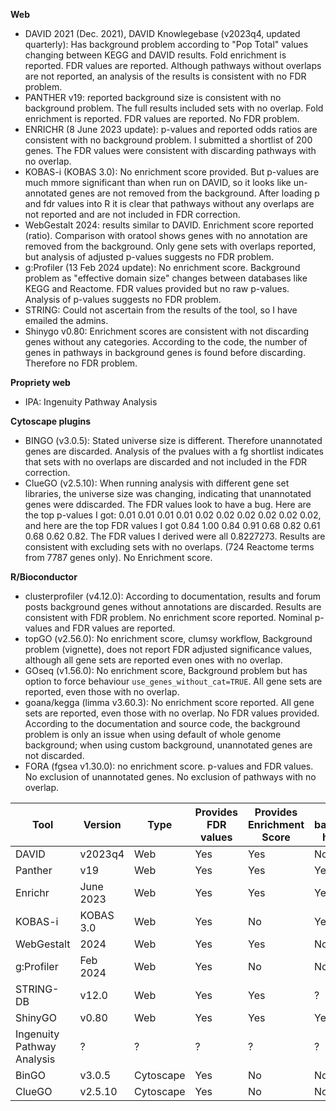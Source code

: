 **Web**
* DAVID 2021 (Dec. 2021), DAVID Knowlegebase (v2023q4, updated quarterly): Has background problem according to "Pop Total" values changing between KEGG and DAVID results. Fold enrichment is reported. FDR values are reported. Although pathways without overlaps are not reported, an analysis of the results is consistent with no FDR problem.
* PANTHER v19: reported background size is consistent with no background problem. The full results included sets with no overlap. Fold enrichment is reported. FDR values are reported. No FDR problem.
* ENRICHR (8 June 2023 update): p-values and reported odds ratios are consistent with no background problem. I submitted a shortlist of 200 genes. The FDR values were consistent with discarding pathways with no overlap.
* KOBAS-i (KOBAS 3.0): No enrichment score provided. But p-values are much mmore significant than when run on DAVID, so it looks like un-annotated genes are not removed from the background. After loading p and fdr values into R it is clear that pathways without any overlaps are not reported and are not included in FDR correction.
* WebGestalt 2024: results similar to DAVID. Enrichment score reported (ratio). Comparison with oratool shows genes with no annotation are removed from the background. Only gene sets with overlaps reported, but analysis of adjusted p-values suggests no FDR problem.
* g:Profiler (13 Feb 2024 update): No enrichment score. Background problem as "effective domain size" changes between databases like KEGG and Reactome. FDR values provided but no raw p-values. Analysis of p-values suggests no FDR problem.
* STRING: Could not ascertain from the results of the tool, so I have emailed the admins.
* Shinygo v0.80: Enrichment scores are consistent with not discarding genes without any categories. According to the code, the number of genes in pathways in background genes is found before discarding. Therefore no FDR problem.

**Propriety web**
* IPA: Ingenuity Pathway Analysis

**Cytoscape plugins**
* BINGO (v3.0.5): Stated universe size is different. Therefore unannotated genes are discarded. Analysis of the pvalues with a fg shortlist indicates that sets with no overlaps are discarded and not included in the FDR correction.
* ClueGO (v2.5.10): When running analysis with different gene set libraries, the universe size was changing, indicating that unannotated genes were ddiscarded. The FDR values look to have a bug. Here are the top p-values I got: 0.01 0.01 0.01 0.01 0.02 0.02 0.02 0.02 0.02 0.02, and here are the top FDR values I got 0.84 1.00 0.84 0.91 0.68 0.82 0.61 0.68 0.62 0.82. The FDR values I derived were all 0.8227273. Results are consistent with excluding sets with no overlaps. (724 Reactome terms from 7787 genes only). No Enrichment score.

**R/Bioconductor**
* clusterprofiler (v4.12.0): According to documentation, results and forum posts background genes without annotations are discarded. Results are consistent with FDR problem. No enrichment score reported. Nominal p-values and FDR values are reported.
* topGO (v2.56.0): No enrichment score, clumsy workflow, Background problem (vignette), does not report FDR adjusted significance values, although all gene sets are reported even ones with no overlap.
* GOseq (v1.56.0): No enrichment score, Background problem but has option to force behaviour `use_genes_without_cat=TRUE`.  All gene sets are reported, even those with no overlap. 
* goana/kegga (limma v3.60.3): No enrichment score reported.  All gene sets are reported, even those with no overlap. No FDR values provided. According to the documentation and source code, the background problem is only an issue when using default of whole genome background; when using custom background, unannotated genes are not discarded.
* FORA (fgsea v1.30.0): no enrichment score. p-values and FDR values. No exclusion of unannotated genes. No exclusion of pathways with no overlap.

| Tool | Version | Type | Provides FDR values | Provides Enrichment Score | Proper background handling | Proper FDR | Reference |
| --- | --- | --- | --- | --- | --- | --- | --- |
| DAVID | v2023q4 | Web | Yes | Yes | No | Yes | ref |
| Panther | v19 | Web | Yes | Yes | Yes | Yes | ref |
| Enrichr | June 2023 | Web | Yes | Yes | Yes | No | ref |
| KOBAS-i | KOBAS 3.0 | Web | Yes | No | Yes | No | ref |
| WebGestalt | 2024 | Web | Yes | Yes | No | Yes | ref |
| g:Profiler | Feb 2024 | Web | Yes | No | No | Yes | ref |
| STRING-DB | v12.0 | Web | Yes | Yes | ? | ? | ref |
| ShinyGO | v0.80 | Web | Yes | Yes | Yes | Yes | ref |
| Ingenuity Pathway Analysis | ? | ? | ? | ? | ? | ? | ? |
| BinGO | v3.0.5 | Cytoscape | Yes | No | No | No | ref |
| ClueGO | v2.5.10 | Cytoscape | Yes | No | No | No | ref |



